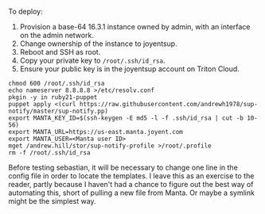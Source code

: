 To deploy:

1. Provision a base-64 16.3.1 instance owned by admin, with an interface on the admin network.
2. Change ownership of the instance to joyentsup.
3. Reboot and SSH as root.
4. Copy your private key to `/root/.ssh/id_rsa`.
5. Ensure your public key is in the joyentsup account on Triton Cloud.

```
chmod 600 /root/.ssh/id_rsa
echo nameserver 8.8.8.8 >/etc/resolv.conf
pkgin -y in ruby21-puppet
puppet apply <(curl https://raw.githubusercontent.com/andrewh1978/sup-notify/master/sup-notify.pp)
export MANTA_KEY_ID=$(ssh-keygen -E md5 -l -f .ssh/id_rsa | cut -b 10-56)
export MANTA_URL=https://us-east.manta.joyent.com
export MANTA_USER=<Manta user ID>
mget /andrew.hill/stor/sup-notify-profile >/root/.profile
rm -f /root/.ssh/id_rsa
```

Before testing sebastian, it will be necessary to change one line in the config file in order to locate the templates. I leave this as an exercise to the reader, partly because I haven't had a chance to figure out the best way of automating this, short of pulling a new file from Manta. Or maybe a symlink might be the simplest way.
